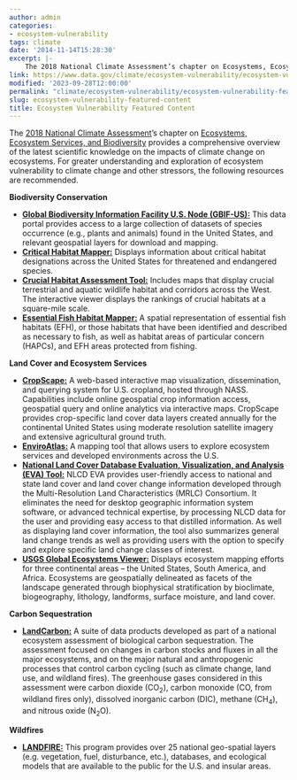 ```yaml
---
author: admin
categories:
- ecosystem-vulnerability
tags: climate
date: '2014-11-14T15:28:30'
excerpt: |-
    The 2018 National Climate Assessment’s chapter on Ecosystems, Ecosystem Services, and Biodiversity provides a comprehensive overview of the latest scientific knowledge on the impacts of climate change on ecosystems. For greater understanding and exploration of ecosystem vulnerability to climate change...
link: https://www.data.gov/climate/ecosystem-vulnerability/ecosystem-vulnerability-featured-content
modified: '2023-09-28T12:00:00'
permalink: "climate/ecosystem-vulnerability/ecosystem-vulnerability-featured-content/"
slug: ecosystem-vulnerability-featured-content
title: Ecosystem Vulnerability Featured Content
---
```


The [2018 National Climate Assessment](https://nca2018.globalchange.gov/)’s chapter on [Ecosystems, Ecosystem Services, and Biodiversity](https://nca2018.globalchange.gov/chapter/7/) provides a comprehensive overview of the latest scientific knowledge on the impacts of climate change on ecosystems. For greater understanding and exploration of ecosystem vulnerability to climate change and other stressors, the following resources are recommended.

**Biodiversity Conservation**
*   **[Global Biodiversity Information Facility U.S. Node (GBIF-US):](https://www.gbif.us/#home)** This data portal provides access to a large collection of datasets of species occurrence (e.g., plants and animals) found in the United States, and relevant geospatial layers for download and mapping.
*   **[Critical Habitat Mapper:](https://www.fisheries.noaa.gov/resource/map/national-esa-critical-habitat-mapper)** Displays information about critical habitat designations across the United States for threatened and endangered species.
*   **[Crucial Habitat Assessment Tool:](https://www.wafwachat.org/)** Includes maps that display crucial terrestrial and aquatic wildlife habitat and corridors across the West. The interactive viewer displays the rankings of crucial habitats at a square-mile scale.
*   **[Essential Fish Habitat Mapper:](https://www.habitat.noaa.gov/apps/efhmapper/)** A spatial representation of essential fish habitats (EFH), or those habitats that have been identified and described as necessary to fish, as well as habitat areas of particular concern (HAPCs), and EFH areas protected from fishing.

**Land Cover and Ecosystem Services**
*   **[CropScape:](https://nassgeodata.gmu.edu/CropScape/)** A web-based interactive map visualization, dissemination, and querying system for U.S. cropland, hosted through NASS. Capabilities include online geospatial crop information access, geospatial query and online analytics via interactive maps. CropScape provides crop-specific land cover data layers created annually for the continental United States using moderate resolution satellite imagery and extensive agricultural ground truth.
*   **[EnviroAtlas:](https://enviroatlas.epa.gov/enviroatlas/interactivemap/)** A mapping tool that allows users to explore ecosystem services and developed environments across the U.S.
*   **[National Land Cover Database Evaluation, Visualization, and Analysis (EVA) Tool:](https://www.mrlc.gov/eva/)** NLCD EVA provides user-friendly access to national and state land cover and land cover change information developed through the Multi-Resolution Land Characteristics (MRLC) Consortium. It eliminates the need for desktop geographic information system software, or advanced technical expertise, by processing NLCD data for the user and providing easy access to that distilled information. As well as displaying land cover information, the tool also summarizes general land change trends as well as providing users with the option to specify and explore specific land change classes of interest.
*   **[USGS Global Ecosystems Viewer:](https://rmgsc.cr.usgs.gov/ecosystems/dataviewer.shtml)** Displays ecosystem mapping efforts for three continental areas – the United States, South America, and Africa. Ecosystems are geospatially delineated as facets of the landscape generated through biophysical stratification by bioclimate, biogeography, lithology, landforms, surface moisture, and land cover.

**Carbon Sequestration**
*   **[LandCarbon:](https://www.usgs.gov/programs/land-change-science-program/science/landcarbon)** A suite of data products developed as part of a national ecosystem assessment of biological carbon sequestration. The assessment focused on changes in carbon stocks and fluxes in all the major ecosystems, and on the major natural and anthropogenic processes that control carbon cycling (such as climate change, land use, and wildland fires). The greenhouse gases considered in this assessment were carbon dioxide (CO<sub>2</sub>), carbon monoxide (CO, from wildland fires only), dissolved inorganic carbon (DIC), methane (CH<sub>4</sub>), and nitrous oxide (N<sub>2</sub>O).

**Wildfires**
*   **[LANDFIRE:](https://www.landfire.gov/)** This program provides over 25 national geo-spatial layers (e.g. vegetation, fuel, disturbance, etc.), databases, and ecological models that are available to the public for the U.S. and insular areas.
